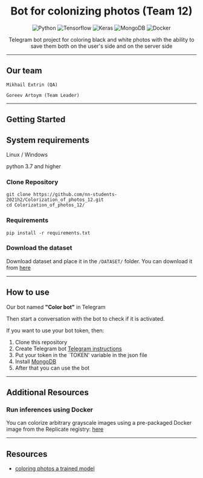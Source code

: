 <div align="center">

# Bot for colonizing photos (Team 12)

![Python](https://img.shields.io/badge/-Python-000000?style=for-the-badge&logo=Python&logoColor=39E830) ![Tensorflow](https://img.shields.io/badge/-Tensorflow-000000?style=for-the-badge&logo=Tensorflow&logoColor=DF3C34) ![Keras](https://img.shields.io/badge/-Keras-000000?style=for-the-badge&logo=Keras&logoColor=fb031f) ![MongoDB](https://img.shields.io/badge/-MongoDB-000000?style=for-the-badge&logo=MongoDB&logoColor=52ff6a) ![Docker](https://img.shields.io/badge/-Docker-000000?style=for-the-badge&logo=Docker&logoColor=1b8dff)

Telegram bot project for coloring black and white photos with the ability to save them both on the user's side and on the server side
</div>

--- 
## Our team
    Mikhail Extrin (QA) 

    Goreev Artoym (Team Leader)
---

## Getting Started

## System requirements
Linux / Windows

python 3.7 and higher

### Clone Repository
```
git clone https://github.com/nn-students-2021h2/Colorization_of_photos_12.git
cd Colorization_of_photos_12/
```

### Requirements
```
pip install -r requirements.txt
```

### Download the dataset
Download dataset and place it in the `/DATASET/` folder.
You can download it from <a href="http://image-net.org/download"> here </a> 

---
## How to use

Our bot named <b>"Color bot"</b> in Telegram

Then start a conversation with the bot to check if it is activated.

If you want to use your bot token, then:

1) Clone this repository
2) Create Telegram bot <a href="https://core.telegram.org/bots#6-botfather"> Telegram instructions </a>
3) Put your token in the `TOKEN' variable in the json file
4) Install [MongoDB](https://www.mongodb.com/try/download/community)
5) After that you can use the bot


---
## Additional Resources
### Run inferences using Docker

You can colorize arbitrary grayscale images using a pre-packaged Docker image from the Replicate registry: <a href="#"> here </a> 

---

## Resources
* [coloring photos a trained model](https://github.com/pvitoria/ChromaGAN)
